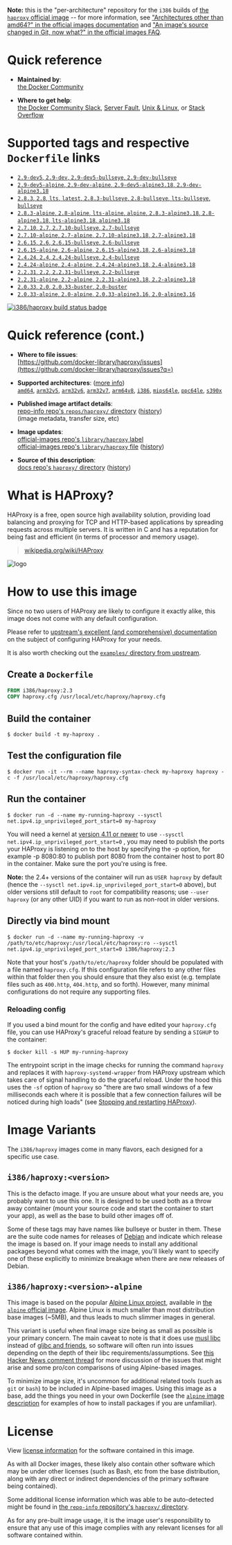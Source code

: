 <!--

********************************************************************************

WARNING:

    DO NOT EDIT "haproxy/README.md"

    IT IS AUTO-GENERATED

    (from the other files in "haproxy/" combined with a set of templates)

********************************************************************************

-->

**Note:** this is the "per-architecture" repository for the `i386` builds of [the `haproxy` official image](https://hub.docker.com/_/haproxy) -- for more information, see ["Architectures other than amd64?" in the official images documentation](https://github.com/docker-library/official-images#architectures-other-than-amd64) and ["An image's source changed in Git, now what?" in the official images FAQ](https://github.com/docker-library/faq#an-images-source-changed-in-git-now-what).

# Quick reference

-	**Maintained by**:  
	[the Docker Community](https://github.com/docker-library/haproxy)

-	**Where to get help**:  
	[the Docker Community Slack](https://dockr.ly/comm-slack), [Server Fault](https://serverfault.com/help/on-topic), [Unix & Linux](https://unix.stackexchange.com/help/on-topic), or [Stack Overflow](https://stackoverflow.com/help/on-topic)

# Supported tags and respective `Dockerfile` links

-	[`2.9-dev5`, `2.9-dev`, `2.9-dev5-bullseye`, `2.9-dev-bullseye`](https://github.com/docker-library/haproxy/blob/cc956543804219f5585e0d533bf840b93f5ddcf1/2.9/Dockerfile)
-	[`2.9-dev5-alpine`, `2.9-dev-alpine`, `2.9-dev5-alpine3.18`, `2.9-dev-alpine3.18`](https://github.com/docker-library/haproxy/blob/cc956543804219f5585e0d533bf840b93f5ddcf1/2.9/alpine/Dockerfile)
-	[`2.8.3`, `2.8`, `lts`, `latest`, `2.8.3-bullseye`, `2.8-bullseye`, `lts-bullseye`, `bullseye`](https://github.com/docker-library/haproxy/blob/97bab51de2c27f86ce61bf5ef3f605997a7b98a6/2.8/Dockerfile)
-	[`2.8.3-alpine`, `2.8-alpine`, `lts-alpine`, `alpine`, `2.8.3-alpine3.18`, `2.8-alpine3.18`, `lts-alpine3.18`, `alpine3.18`](https://github.com/docker-library/haproxy/blob/97bab51de2c27f86ce61bf5ef3f605997a7b98a6/2.8/alpine/Dockerfile)
-	[`2.7.10`, `2.7`, `2.7.10-bullseye`, `2.7-bullseye`](https://github.com/docker-library/haproxy/blob/6ac34139426d79e07ec76ff9a8b9948dc85e34b3/2.7/Dockerfile)
-	[`2.7.10-alpine`, `2.7-alpine`, `2.7.10-alpine3.18`, `2.7-alpine3.18`](https://github.com/docker-library/haproxy/blob/6ac34139426d79e07ec76ff9a8b9948dc85e34b3/2.7/alpine/Dockerfile)
-	[`2.6.15`, `2.6`, `2.6.15-bullseye`, `2.6-bullseye`](https://github.com/docker-library/haproxy/blob/fc50ce81390257a9702f3ea74237a73c658a1789/2.6/Dockerfile)
-	[`2.6.15-alpine`, `2.6-alpine`, `2.6.15-alpine3.18`, `2.6-alpine3.18`](https://github.com/docker-library/haproxy/blob/fc50ce81390257a9702f3ea74237a73c658a1789/2.6/alpine/Dockerfile)
-	[`2.4.24`, `2.4`, `2.4.24-bullseye`, `2.4-bullseye`](https://github.com/docker-library/haproxy/blob/4c041fe042121e9f30046440f12cf0d2747a5061/2.4/Dockerfile)
-	[`2.4.24-alpine`, `2.4-alpine`, `2.4.24-alpine3.18`, `2.4-alpine3.18`](https://github.com/docker-library/haproxy/blob/4c041fe042121e9f30046440f12cf0d2747a5061/2.4/alpine/Dockerfile)
-	[`2.2.31`, `2.2`, `2.2.31-bullseye`, `2.2-bullseye`](https://github.com/docker-library/haproxy/blob/ad34487167b0bb727cb56000f26d8ea37449c590/2.2/Dockerfile)
-	[`2.2.31-alpine`, `2.2-alpine`, `2.2.31-alpine3.18`, `2.2-alpine3.18`](https://github.com/docker-library/haproxy/blob/ad34487167b0bb727cb56000f26d8ea37449c590/2.2/alpine/Dockerfile)
-	[`2.0.33`, `2.0`, `2.0.33-buster`, `2.0-buster`](https://github.com/docker-library/haproxy/blob/9c85db58f62beefbcbc4fabc5697ddaeb9ff3ff2/2.0/Dockerfile)
-	[`2.0.33-alpine`, `2.0-alpine`, `2.0.33-alpine3.16`, `2.0-alpine3.16`](https://github.com/docker-library/haproxy/blob/9c85db58f62beefbcbc4fabc5697ddaeb9ff3ff2/2.0/alpine/Dockerfile)

[![i386/haproxy build status badge](https://img.shields.io/jenkins/s/https/doi-janky.infosiftr.net/job/multiarch/job/i386/job/haproxy.svg?label=i386/haproxy%20%20build%20job)](https://doi-janky.infosiftr.net/job/multiarch/job/i386/job/haproxy/)

# Quick reference (cont.)

-	**Where to file issues**:  
	[https://github.com/docker-library/haproxy/issues](https://github.com/docker-library/haproxy/issues?q=)

-	**Supported architectures**: ([more info](https://github.com/docker-library/official-images#architectures-other-than-amd64))  
	[`amd64`](https://hub.docker.com/r/amd64/haproxy/), [`arm32v5`](https://hub.docker.com/r/arm32v5/haproxy/), [`arm32v6`](https://hub.docker.com/r/arm32v6/haproxy/), [`arm32v7`](https://hub.docker.com/r/arm32v7/haproxy/), [`arm64v8`](https://hub.docker.com/r/arm64v8/haproxy/), [`i386`](https://hub.docker.com/r/i386/haproxy/), [`mips64le`](https://hub.docker.com/r/mips64le/haproxy/), [`ppc64le`](https://hub.docker.com/r/ppc64le/haproxy/), [`s390x`](https://hub.docker.com/r/s390x/haproxy/)

-	**Published image artifact details**:  
	[repo-info repo's `repos/haproxy/` directory](https://github.com/docker-library/repo-info/blob/master/repos/haproxy) ([history](https://github.com/docker-library/repo-info/commits/master/repos/haproxy))  
	(image metadata, transfer size, etc)

-	**Image updates**:  
	[official-images repo's `library/haproxy` label](https://github.com/docker-library/official-images/issues?q=label%3Alibrary%2Fhaproxy)  
	[official-images repo's `library/haproxy` file](https://github.com/docker-library/official-images/blob/master/library/haproxy) ([history](https://github.com/docker-library/official-images/commits/master/library/haproxy))

-	**Source of this description**:  
	[docs repo's `haproxy/` directory](https://github.com/docker-library/docs/tree/master/haproxy) ([history](https://github.com/docker-library/docs/commits/master/haproxy))

# What is HAProxy?

HAProxy is a free, open source high availability solution, providing load balancing and proxying for TCP and HTTP-based applications by spreading requests across multiple servers. It is written in C and has a reputation for being fast and efficient (in terms of processor and memory usage).

> [wikipedia.org/wiki/HAProxy](https://en.wikipedia.org/wiki/HAProxy)

![logo](https://raw.githubusercontent.com/docker-library/docs/4da3e2446a4c257c3a32faac6256bee81f770316/haproxy/logo.png)

# How to use this image

Since no two users of HAProxy are likely to configure it exactly alike, this image does not come with any default configuration.

Please refer to [upstream's excellent (and comprehensive) documentation](https://docs.haproxy.org/) on the subject of configuring HAProxy for your needs.

It is also worth checking out the [`examples/` directory from upstream](http://git.haproxy.org/?p=haproxy-2.3.git;a=tree;f=examples).

## Create a `Dockerfile`

```dockerfile
FROM i386/haproxy:2.3
COPY haproxy.cfg /usr/local/etc/haproxy/haproxy.cfg
```

## Build the container

```console
$ docker build -t my-haproxy .
```

## Test the configuration file

```console
$ docker run -it --rm --name haproxy-syntax-check my-haproxy haproxy -c -f /usr/local/etc/haproxy/haproxy.cfg
```

## Run the container

```console
$ docker run -d --name my-running-haproxy --sysctl net.ipv4.ip_unprivileged_port_start=0 my-haproxy
```

You will need a kernel at [version 4.11 or newer](https://github.com/moby/moby/issues/8460#issuecomment-312459310) to use `--sysctl net.ipv4.ip_unprivileged_port_start=0` , you may need to publish the ports your HAProxy is listening on to the host by specifying the -p option, for example -p 8080:80 to publish port 8080 from the container host to port 80 in the container. Make sure the port you're using is free.

**Note:** the 2.4+ versions of the container will run as `USER haproxy` by default (hence the `--sysctl net.ipv4.ip_unprivileged_port_start=0` above), but older versions still default to `root` for compatibility reasons; use `--user haproxy` (or any other UID) if you want to run as non-root in older versions.

## Directly via bind mount

```console
$ docker run -d --name my-running-haproxy -v /path/to/etc/haproxy:/usr/local/etc/haproxy:ro --sysctl net.ipv4.ip_unprivileged_port_start=0 i386/haproxy:2.3
```

Note that your host's `/path/to/etc/haproxy` folder should be populated with a file named `haproxy.cfg`. If this configuration file refers to any other files within that folder then you should ensure that they also exist (e.g. template files such as `400.http`, `404.http`, and so forth). However, many minimal configurations do not require any supporting files.

### Reloading config

If you used a bind mount for the config and have edited your `haproxy.cfg` file, you can use HAProxy's graceful reload feature by sending a `SIGHUP` to the container:

```console
$ docker kill -s HUP my-running-haproxy
```

The entrypoint script in the image checks for running the command `haproxy` and replaces it with `haproxy-systemd-wrapper` from HAProxy upstream which takes care of signal handling to do the graceful reload. Under the hood this uses the `-sf` option of `haproxy` so "there are two small windows of a few milliseconds each where it is possible that a few connection failures will be noticed during high loads" (see [Stopping and restarting HAProxy](http://www.haproxy.org/download/2.3/doc/management.txt)).

# Image Variants

The `i386/haproxy` images come in many flavors, each designed for a specific use case.

## `i386/haproxy:<version>`

This is the defacto image. If you are unsure about what your needs are, you probably want to use this one. It is designed to be used both as a throw away container (mount your source code and start the container to start your app), as well as the base to build other images off of.

Some of these tags may have names like bullseye or buster in them. These are the suite code names for releases of [Debian](https://wiki.debian.org/DebianReleases) and indicate which release the image is based on. If your image needs to install any additional packages beyond what comes with the image, you'll likely want to specify one of these explicitly to minimize breakage when there are new releases of Debian.

## `i386/haproxy:<version>-alpine`

This image is based on the popular [Alpine Linux project](https://alpinelinux.org), available in [the `alpine` official image](https://hub.docker.com/_/alpine). Alpine Linux is much smaller than most distribution base images (~5MB), and thus leads to much slimmer images in general.

This variant is useful when final image size being as small as possible is your primary concern. The main caveat to note is that it does use [musl libc](https://musl.libc.org) instead of [glibc and friends](https://www.etalabs.net/compare_libcs.html), so software will often run into issues depending on the depth of their libc requirements/assumptions. See [this Hacker News comment thread](https://news.ycombinator.com/item?id=10782897) for more discussion of the issues that might arise and some pro/con comparisons of using Alpine-based images.

To minimize image size, it's uncommon for additional related tools (such as `git` or `bash`) to be included in Alpine-based images. Using this image as a base, add the things you need in your own Dockerfile (see the [`alpine` image description](https://hub.docker.com/_/alpine/) for examples of how to install packages if you are unfamiliar).

# License

View [license information](http://www.haproxy.org/download/1.5/doc/LICENSE) for the software contained in this image.

As with all Docker images, these likely also contain other software which may be under other licenses (such as Bash, etc from the base distribution, along with any direct or indirect dependencies of the primary software being contained).

Some additional license information which was able to be auto-detected might be found in [the `repo-info` repository's `haproxy/` directory](https://github.com/docker-library/repo-info/tree/master/repos/haproxy).

As for any pre-built image usage, it is the image user's responsibility to ensure that any use of this image complies with any relevant licenses for all software contained within.

